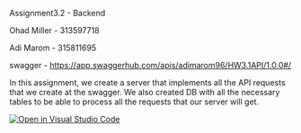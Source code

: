 Assignment3.2 - Backend

Ohad Miller - 313597718

Adi Marom - 315811695

swagger - https://app.swaggerhub.com/apis/adimarom96/HW3.1API/1.0.0#/

In this assignment, we create a server that implements all the API requests that we create at the swagger.
We also created DB with all the necessary tables to be able to process all the requests that our server will get.


[![Open in Visual Studio Code](https://classroom.github.com/assets/open-in-vscode-c66648af7eb3fe8bc4f294546bfd86ef473780cde1dea487d3c4ff354943c9ae.svg)](https://classroom.github.com/online_ide?assignment_repo_id=7957344&assignment_repo_type=AssignmentRepo)
